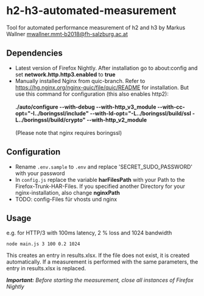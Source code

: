 # h2-h3-automated-measurement
Tool for automated performance measurement of h2 and h3 by Markus Wallner <mwallner.mmt-b2018@fh-salzburg.ac.at>

## Dependencies
* Latest version of Firefox Nightly. After installation go to about:config and set __network.http.http3.enabled__ to __true__
* Manually installed Nginx from quic-branch. Refer to https://hg.nginx.org/nginx-quic/file/quic/README for installation. But use this command for configuration (this also enables http2):<br/><br/>
  __./auto/configure --with-debug --with-http_v3_module --with-cc-opt="-I../boringssl/include" --with-ld-opt="-L../boringssl/build/ssl -L../boringssl/build/crypto" --with-http_v2_module__ <br/><br/>(Please note that nginx requires boringssl)

## Configuration
* Rename ``.env.sample`` to ``.env`` and replace 'SECRET_SUDO_PASSWORD' with your password
* In ``config.js`` replace the variable __harFilesPath__ with your Path to the Firefox-Trunk-HAR-Files. If you specified another Directory for your nginx-installation, also change __nginxPath__
* TODO: config-Files für vhosts und nginx

## Usage
e.g. for HTTP/3 with 100ms latency, 2 % loss and 1024 bandwidth

``node main.js 3 100 0.2 1024``

This creates an entry in results.xlsx. If the file does not exist, it is created automatically. If a measurement is performed with the same parameters, the entry in results.xlsx is replaced.

___Important:__ Before starting the measurement, close all instances of Firefox Nightly_